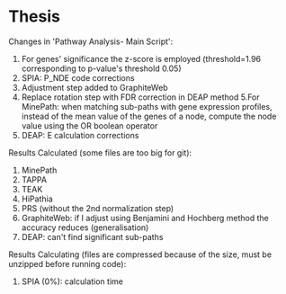 # Thesis

Changes in 'Pathway Analysis- Main Script':
1. For genes' significance the z-score is employed (threshold=1.96 corresponding to p-value's threshold 0.05)
2. SPIA: P_NDE code corrections
3. Adjustment step added to GraphiteWeb
4. Replace rotation step with FDR correction in DEAP method
5.For MinePath: when matching sub-paths with gene expression profiles, instead of the mean value of the genes of a node, compute the node value using the OR boolean operator
6. DEAP: E calculation corrections

Results Calculated (some files are too big for git):
1. MinePath
2. TAPPA
3. TEAK
4. HiPathia
5. PRS (without the 2nd normalization step)
6. GraphiteWeb: if I adjust using Benjamini and Hochberg method the accuracy reduces (generalisation)
7. DEAP: can't find significant sub-paths

Results Calculating (files are compressed because of the size, must be unzipped before running code):
1. SPIA (0%): calculation time

